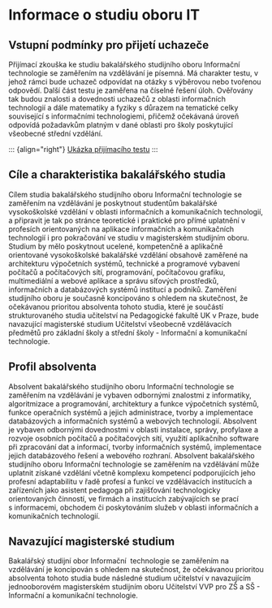 # Informace o studiu oboru IT

## Vstupní podmínky pro přijetí uchazeče

Přijímací zkouška ke studiu bakalářského studijního oboru Informační
technologie se zaměřením na vzdělávání je písemná. Má charakter testu, v
jehož rámci bude uchazeč odpovídat na otázky s výběrovou nebo tvořenou
odpovědí. Další část testu je zaměřena na číselné řešení úloh. Ověřovány
tak budou znalosti a dovednosti uchazečů z oblasti informačních
technologií a dále matematiky a fyziky s důrazem na tematické celky
související s informačními technologiemi, přičemž očekávaná úroveň
odpovídá požadavkům platným v dané oblasti pro školy poskytující
všeobecné střední vzdělání.

::: {align="right"}
[Ukázka přijímacího testu](http://it.pedf.cuni.cz/index.php?menu=432)
:::

## Cíle a charakteristika bakalářského studia

Cílem studia bakalářského studijního oboru Informační technologie se
zaměřením na vzdělávání je poskytnout studentům bakalářské vysokoškolské
vzdělání v oblasti informačních a komunikačních technologií, a připravit
je tak po stránce teoretické i praktické pro přímé uplatnění v profesích
orientovaných na aplikace informačních a komunikačních technologií i pro
pokračování ve studiu v magisterském studijním oboru. Studium by mělo
poskytnout ucelené, kompetenčně a aplikačně orientované vysokoškolské
bakalářské vzdělání obsahově zaměřené na architekturu výpočetních
systémů, technické a programové vybavení počítačů a počítačových sítí,
programování, počítačovou grafiku, multimediální a webové aplikace
a správu síťových prostředků, informačních a databázových systémů
institucí a podniků. Zaměření studijního oboru je současně koncipováno s
ohledem na skutečnost, že očekávanou prioritou absolventa tohoto studia,
které je součástí strukturovaného studia učitelství na Pedagogické
fakultě UK v Praze, bude navazující magisterské studium Učitelství
všeobecně vzdělávacích předmětů pro základní školy a střední školy -
Informační a komunikační technologie.

## Profil absolventa

Absolvent bakalářského studijního oboru Informační technologie se
zaměřením na vzdělávání je vybaven odbornými znalostmi z informatiky,
algoritmizace a programování, architektury a funkce výpočetních systémů,
funkce operačních systémů a jejich administrace, tvorby a implementace
databázových a informačních systémů a webových technologií. Absolvent je
vybaven odbornými dovednostmi v oblasti instalace, správy, profylaxe a
rozvoje osobních počítačů a počítačových sítí, využití aplikačního
software při zpracování dat a informací, tvorby informačních systémů,
implementace jejich databázového řešení a webového rozhraní. Absolvent
bakalářského studijního oboru Informační technologie se zaměřením na
vzdělávání může uplatnit získané vzdělání včetně komplexu kompetencí
podporujících jeho profesní adaptabilitu v řadě profesí a funkcí ve
vzdělávacích institucích a zařízeních jako asistent pedagoga při
zajišťování technologicky orientovaných činností, ve firmách a
institucích zabývajících se prací s informacemi, obchodem či
poskytováním služeb v oblasti informačních a komunikačních technologií.

## Navazující magisterské studium

Bakalářský studijní obor Informační  technologie se zaměřením na
vzdělávání je koncipován s ohledem na skutečnost, že očekávanou
prioritou absolventa tohoto studia bude následné studium učitelství v
navazujícím jednooborovém magisterském studijním oboru Učitelství VVP
pro ZŠ a SŠ - Informační a komunikační technologie.
